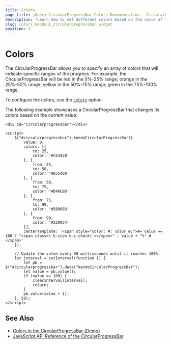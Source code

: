 ```yaml
---
title: Colors
page_title: jQuery CircularProgressBar Colors Documentation - CircularProgressBar Colors
description: "Learn how to set different colors based on the value of the Kendo UI for jQuery CircularProgressBar component."
slug: colors_kendoui_circularprogressbar_widget
position: 3
---
```


# Colors

The CircularProgressBar allows you to specify an array of colors that will indicate specific ranges of the progress. For example, the CircularProgressBar will be red in the 0%-25% range; orange in the 25%-50% range; yellow in the 50%-75% range; green in the 75%-100% range.

To configure the colors, use the [`colors`](/api/javascript/ui/circularprogressbar/configuration/colors) option.

The following example showcases a CircularProgressBar that changes its colors based on the current value:

```dojo
<div id="circularprogressbar"></div>

<script>
    $("#circularprogressbar").kendoCircularProgressBar({
        value: 0,
        colors: [{
            to: 25,
            color: '#C0392B'
        }, {
            from: 25,
            to: 50,
            color: '#D35400'
        }, {
            from: 50,
            to: 75,
            color: '#D4AC0D'
        }, {
            from: 75,
            to: 99,
            color: '#58D68D'
        }, {
            from: 99,
            color: '#229954'
        }],
        centerTemplate: '<span style="color: #: color #;">#= value == 100 ? "<span class=\'k-icon k-i-check\'></span>" : value + "%" #</span>'
    });

    // Update the value every 50 milliseconds until it reaches 100%.
    let interval = setInterval(function () {
        let pb = $("#circularprogressbar").data("kendoCircularProgressBar");
        let value = pb.value();
        if (value >= 100) {
            clearInterval(interval);
            return;
        }
        pb.value(value + 1);
    }, 50);
</script>
```

## See Also

* [Colors in the CircularProgressBar (Demo)](https://demos.telerik.com/kendo-ui/circularprogressbar/colors) 
* [JavaScript API Reference of the CircularProgressBar](/api/javascript/ui/circularprogressbar)